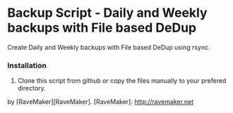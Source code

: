 Backup Script - Daily and Weekly backups with File based DeDup
==============================================================

Create Daily and Weekly backups with File based DeDup using rsync.

### Installation

1. Clone this script from github or copy the files manually to your prefered directory.

by [RaveMaker][RaveMaker].
[RaveMaker]: http://ravemaker.net
